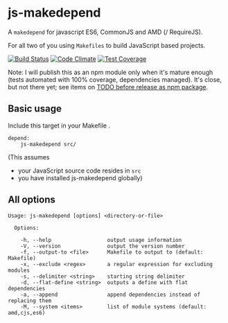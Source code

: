 # js-makedepend
A `makedepend` for javascript ES6, CommonJS and AMD (/ RequireJS).

For all two of you using `Makefiles` to build JavaScript based projects. 

[![Build Status](https://travis-ci.org/sverweij/js-makedepend.svg?branch=master)](https://travis-ci.org/sverweij/js-makedepend)
[![Code Climate](https://codeclimate.com/github/sverweij/js-makedepend/badges/gpa.svg)](https://codeclimate.com/github/sverweij/js-makedepend)
[![Test Coverage](https://codeclimate.com/github/sverweij/js-makedepend/badges/coverage.svg)](https://codeclimate.com/github/sverweij/js-makedepend/coverage)

Note: I will publish this as an npm module only when it's mature enough (tests automated with 100% coverage, dependencies managed). It's close, but not there yet; see items on [TODO before release as npm package](https://trello.com/b/YdKXLhGb/makedepend-js).


## Basic usage
Include this target in your Makefile .
```
depend:
    js-makedepend src/
```
(This assumes 
 - your JavaScript source code resides in `src` 
 - you have installed js-makedepend globally)

## All options
```
Usage: js-makedepend [options] <directory-or-file>

  Options:

    -h, --help                  output usage information
    -V, --version               output the version number
    -f, --output-to <file>      Makefile to output to (default: Makefile)
    -x, --exclude <regex>       a regular expression for excluding modules
    -s, --delimiter <string>    starting string delimiter
    -d, --flat-define <string>  outputs a define with flat dependencies
    -a, --append                append dependencies instead of replacing them
    -M, --system <items>        list of module systems (default: amd,cjs,es6)
```
